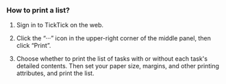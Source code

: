 ### How to print a list?

1. Sign in to TickTick on the web.

2. Click the “···” icon in the upper-right corner of the middle panel, then click “Print”.

3. Choose whether to print the list of tasks with or without each task's detailed contents. Then set your paper size, margins, and other printing attributes, and print the list.



